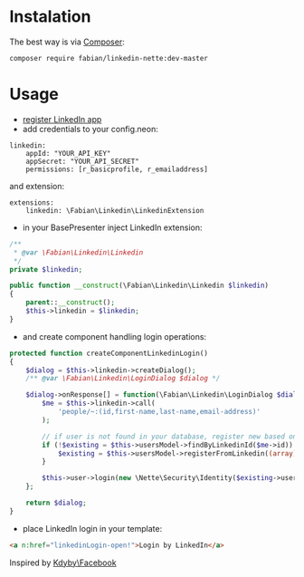 Instalation
===========

The best way is via [Composer](http://getcomposer.org/):

```
composer require fabian/linkedin-nette:dev-master
```

Usage
=====

- [register LinkedIn app](https://www.linkedin.com/secure/developer)
- add credentials to your config.neon:
```
linkedin:
    appId: "YOUR_API_KEY"
    appSecret: "YOUR_API_SECRET"
    permissions: [r_basicprofile, r_emailaddress]
```
and extension:
```
extensions:
    linkedin: \Fabian\Linkedin\LinkedinExtension
```
- in your BasePresenter inject LinkedIn extension:
```php
/**
 * @var \Fabian\Linkedin\Linkedin
 */
private $linkedin;

public function __construct(\Fabian\Linkedin\Linkedin $linkedin)
{
    parent::__construct();
    $this->linkedin = $linkedin;
}
```
- and create component handling login operations:
```php
protected function createComponentLinkedinLogin()
{
    $dialog = $this->linkedin->createDialog();
    /** @var \Fabian\Linkedin\LoginDialog $dialog */

    $dialog->onResponse[] = function(\Fabian\Linkedin\LoginDialog $dialog) {
        $me = $this->linkedin->call(
            'people/~:(id,first-name,last-name,email-address)'
        );

        // if user is not found in your database, register new based on LinkedIn profile details
        if (!$existing = $this->usersModel->findByLinkedinId($me->id)) {
            $existing = $this->usersModel->registerFromLinkedin((array) $me);
        }

        $this->user->login(new \Nette\Security\Identity($existing->users_id, $existing->role, $existing));
    };

    return $dialog;
}
```
- place LinkedIn login in your template:
```html
<a n:href="linkedinLogin-open!">Login by LinkedIn</a>
```

Inspired by [Kdyby\Facebook](https://github.com/kdyby/facebook)
